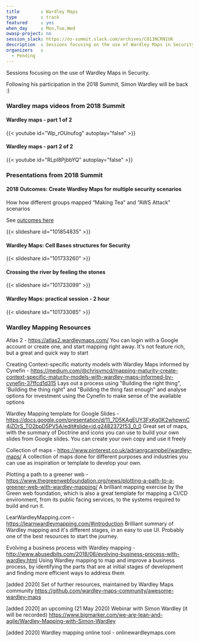```yaml
---
title        : Wardley Maps
type         : track
featured     : yes
when_day     : Mon,Tue,Wed
owasp-project: no
session_slack: https://os-summit.slack.com/archives/C013NCRN1UK
description  : Sessions focusing on the use of Wardley Maps in Security
organizers   :
  - Pending
---
```


Sessions focusing on the use of Wardley Maps in Security.

Following his participation in the 2018 Summit, Simon Wardley will be back :)

### Wardley maps videos from 2018 Summit

#### Wardley maps - part 1 of 2

{{< youtube id="Wp_rOUnufog" autoplay="false" >}}


#### Wardley maps - part 2 of 2

{{< youtube id="RLpI8PjbbYQ" autoplay="false" >}}

### Presentations from 2018 Summit

####  2018 Outcomes: Create Wardley Maps for multiple security scenarios

How how different groups mapped “Making Tea” and “AWS Attack” scenarios

See [outcomes here](https://2018.open-security-summit.org/outcomes/tracks/maps-and-graphs/user-sessions/create-wardley-mappings-for-multiple-security-scenarios/)

{{< slideshare id="101854835" >}}

#### Wardley Maps: Cell Bases structures for Security

{{< slideshare id="101733260" >}}

#### Crossing the river by feeling the stones

{{< slideshare id="101733099" >}}


#### Wardley Maps: practical session - 2 hour

{{< slideshare id="101733085" >}}

### Wardley Mapping Resources

Atlas 2 - https://atlas2.wardleymaps.com/
You can login with a Google account or create one, and start mapping right away. It's not feature rich, but a great and quick way to start

Creating Context-specific maturity models with Wardley Maps informed by Cynefin - https://medium.com/@chrisvmcd/mapping-maturity-create-context-specific-maturity-models-with-wardley-maps-informed-by-cynefin-37ffcd1d315
Lays out a process using "Building the right thing", 'Building the thing right" and "Building the thing fast enough" and analyse options for investment using the Cynefin to make sense of the available options

Wardley Mapping template for Google Slides - https://docs.google.com/presentation/d/11_7D5KAgEUY3FxKg0K2whpwnC4jZOrS_TO2bpD5PV5A/edit#slide=id.g2482372f53_0_0
Great set of maps, with the summary of Doctrine and icons you can use to build your own slides from Google slides. You can create your own copy and use it freely

Collection of maps - https://www.pinterest.co.uk/adrianrgcampbel/wardley-maps/
A collection of maps done for different purposes and industries you can use as inspiration or template to develop your own.

Plotting a path to a greener web - https://www.thegreenwebfoundation.org/news/plotting-a-path-to-a-greener-web-with-wardley-mapping/
A brilliant mapping exercise by the Green web foundation, which is also a great template for mapping a CI/CD environment, from its public facing services, to the systems required to build and run it.

LearWardleyMapping.com - https://learnwardleymapping.com/#introduction
Brilliant summary of Wardley mapping and it's different stages, in an easy to use UI. Probably one of the best resources to start the journey.

Evolving a business process with Wardley mapping - http://www.abusedbits.com/2018/06/evolving-business-process-with-wardley.html
Using Wardley mapping to map and improve a business process, by identifying the parts that are at initial stages of development and finding more efficient ways to address them

[added 2020] Set of further resources, maintained by Wardley Maps community https://github.com/wardley-maps-community/awesome-wardley-maps

[added 2020] an upcoming (21 May 2020) Webinar with Simon Wardley (it will be recorded) https://www.bigmarker.com/we-are-lean-and-agile/Wardley-Mapping-with-Simon-Wardley

[added 2020] Wardley mapping online tool - onlinewardleymaps.com

